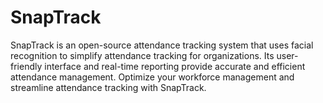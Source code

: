 # SnapTrack
SnapTrack is an open-source attendance tracking system that uses facial recognition to simplify attendance tracking for organizations. Its user-friendly interface and real-time reporting provide accurate and efficient attendance management. Optimize your workforce management and streamline attendance tracking with SnapTrack.
